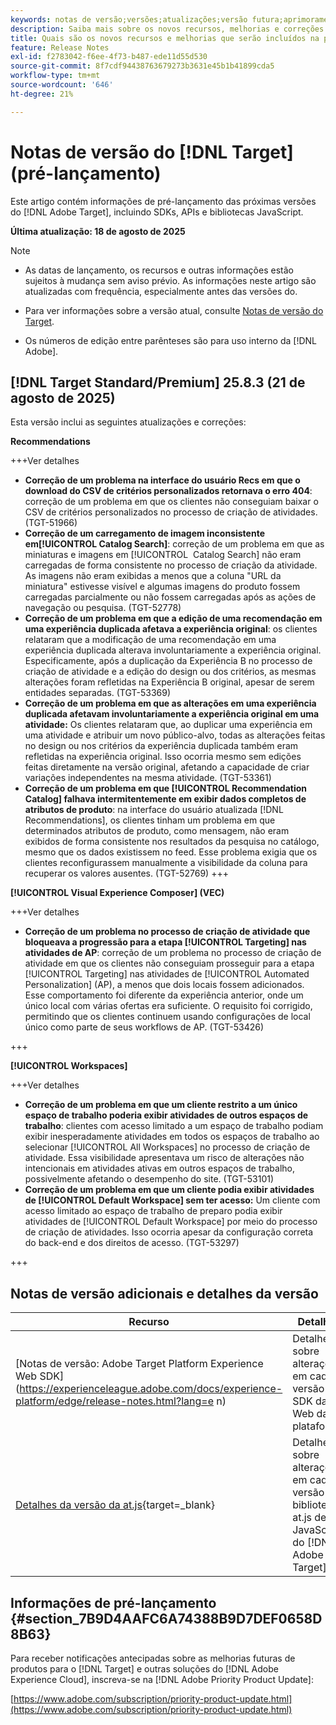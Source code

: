 ```yaml
---
keywords: notas de versão;versões;atualizações;versão futura;aprimoramentos;novos recursos;correções;atualizações;pré-lançamento;acesso antecipado;release notes;releases;updates;future release;enhancements;new features;fixes;updates;prerelease;Early access
description: Saiba mais sobre os novos recursos, melhorias e correções adicionados na próxima versão do [!DNL Target], incluindo SDKs, APIs e bibliotecas JavaScript.
title: Quais são os novos recursos e melhorias que serão incluídos na próxima versão do  [!DNL Target] ?
feature: Release Notes
exl-id: f2783042-f6ee-4f73-b487-ede11d55d530
source-git-commit: 8f7cdf94438763679273b3631e45b1b41899cda5
workflow-type: tm+mt
source-wordcount: '646'
ht-degree: 21%

---
```


# Notas de versão do [!DNL Target] (pré-lançamento)

Este artigo contém informações de pré-lançamento das próximas versões do [!DNL Adobe Target], incluindo SDKs, APIs e bibliotecas JavaScript.

**Última atualização: 18 de agosto de 2025**

>[!NOTE]
>
>* As datas de lançamento, os recursos e outras informações estão sujeitos à mudança sem aviso prévio. As informações neste artigo são atualizadas com frequência, especialmente antes das versões do.
>
>* Para ver informações sobre a versão atual, consulte [Notas de versão do Target](release-notes.md).
>
>* Os números de edição entre parênteses são para uso interno da [!DNL Adobe].

## [!DNL Target Standard/Premium] 25.8.3 (21 de agosto de 2025)

Esta versão inclui as seguintes atualizações e correções:

**Recommendations**

+++Ver detalhes
* **Correção de um problema na interface do usuário Recs em que o download do CSV de critérios personalizados retornava o erro 404**: correção de um problema em que os clientes não conseguiam baixar o CSV de critérios personalizados no processo de criação de atividades. (TGT-51966)
* **Correção de um carregamento de imagem inconsistente em[!UICONTROL Catalog Search]**: correção de um problema em que as miniaturas e imagens em [!UICONTROL &#x200B; Catalog Search] não eram carregadas de forma consistente no processo de criação da atividade. As imagens não eram exibidas a menos que a coluna &quot;URL da miniatura&quot; estivesse visível e algumas imagens do produto fossem carregadas parcialmente ou não fossem carregadas após as ações de navegação ou pesquisa. (TGT-52778)
* **Correção de um problema em que a edição de uma recomendação em uma experiência duplicada afetava a experiência original**: os clientes relataram que a modificação de uma recomendação em uma experiência duplicada alterava involuntariamente a experiência original. Especificamente, após a duplicação da Experiência B no processo de criação de atividade e a edição do design ou dos critérios, as mesmas alterações foram refletidas na Experiência B original, apesar de serem entidades separadas. (TGT-53369)
* **Correção de um problema em que as alterações em uma experiência duplicada afetavam involuntariamente a experiência original em uma atividade:** Os clientes relataram que, ao duplicar uma experiência em uma atividade e atribuir um novo público-alvo, todas as alterações feitas no design ou nos critérios da experiência duplicada também eram refletidas na experiência original. Isso ocorria mesmo sem edições feitas diretamente na versão original, afetando a capacidade de criar variações independentes na mesma atividade. (TGT-53361)
* **Correção de um problema em que [!UICONTROL Recommendation Catalog] falhava intermitentemente em exibir dados completos de atributos de produto**: na interface do usuário atualizada [!DNL Recommendations], os clientes tinham um problema em que determinados atributos de produto, como mensagem, não eram exibidos de forma consistente nos resultados da pesquisa no catálogo, mesmo que os dados existissem no feed. Esse problema exigia que os clientes reconfigurassem manualmente a visibilidade da coluna para recuperar os valores ausentes. (TGT-52769)
+++

**[!UICONTROL Visual Experience Composer] (VEC)**

+++Ver detalhes
* **Correção de um problema no processo de criação de atividade que bloqueava a progressão para a etapa [!UICONTROL Targeting] nas atividades de AP**: correção de um problema no processo de criação de atividade em que os clientes não conseguiam prosseguir para a etapa [!UICONTROL Targeting] nas atividades de [!UICONTROL Automated Personalization] (AP), a menos que dois locais fossem adicionados. Esse comportamento foi diferente da experiência anterior, onde um único local com várias ofertas era suficiente. O requisito foi corrigido, permitindo que os clientes continuem usando configurações de local único como parte de seus workflows de AP. (TGT-53426)

+++

**[!UICONTROL Workspaces]**

+++Ver detalhes
* **Correção de um problema em que um cliente restrito a um único espaço de trabalho poderia exibir atividades de outros espaços de trabalho**: clientes com acesso limitado a um espaço de trabalho podiam exibir inesperadamente atividades em todos os espaços de trabalho ao selecionar [!UICONTROL All Workspaces] no processo de criação de atividade. Essa visibilidade apresentava um risco de alterações não intencionais em atividades ativas em outros espaços de trabalho, possivelmente afetando o desempenho do site. (TGT-53101)
* **Correção de um problema em que um cliente podia exibir atividades de [!UICONTROL Default Workspace] sem ter acesso:** Um cliente com acesso limitado ao espaço de trabalho de preparo podia exibir atividades de [!UICONTROL Default Workspace] por meio do processo de criação de atividades. Isso ocorria apesar da configuração correta do back-end e dos direitos de acesso. (TGT-53297)

+++

## Notas de versão adicionais e detalhes da versão

| Recurso | Detalhes |
|--- |--- |
| [Notas de versão: Adobe Target Platform Experience Web SDK]&#x200B;(https://experienceleague.adobe.com/docs/experience-platform/edge/release-notes.html?lang=e n) | Detalhes sobre alterações em cada versão do SDK da Web da plataforma. |
| [Detalhes da versão da at.js](https://experienceleague.adobe.com/docs/target-dev/developer/client-side/at-js-implementation/target-atjs-versions.html?lang=pt-BR){target=_blank} | Detalhes sobre alterações em cada versão da biblioteca at.js de JavaScript do [!DNL Adobe Target]. |

## Informações de pré-lançamento {#section_7B9D4AAFC6A74388B9D7DEF0658D8B63}

Para receber notificações antecipadas sobre as melhorias futuras de produtos para o [!DNL Target] e outras soluções do [!DNL Adobe Experience Cloud], inscreva-se na [!DNL Adobe Priority Product Update]:

[https://www.adobe.com/subscription/priority-product-update.html](https://www.adobe.com/subscription/priority-product-update.html)
